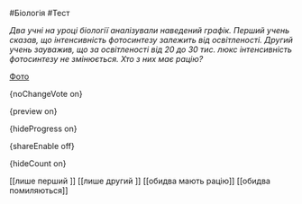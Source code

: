 #Біологія #Тест

*Два учні на уроці біології аналізували наведений графік. Перший учень сказав, що інтенсивність фотосинтезу залежить від освітленості. Другий учень зауважив, що за освітленості від 20 до 30 тис. люкс інтенсивність фотосинтезу не змінюється. Хто з них має рацію?*

[Фото](https://zno.osvita.ua//doc/images/znotest/102/10285/121_1.jpg)

{noChangeVote on}

{preview on}

{hideProgress on}

{shareEnable off}

{hideCount on}

[[лише перший ]]
[[лише другий ]]
[[обидва мають рацію]]
[[обидва помиляються]]
